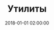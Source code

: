 ---
title: Утилиты
breadcrumbName: утилиты
seoDescription: Утилиты для программистов.
seoKeywords: компьютерные утилиты
date: 2018-01-01 02:00:00
---